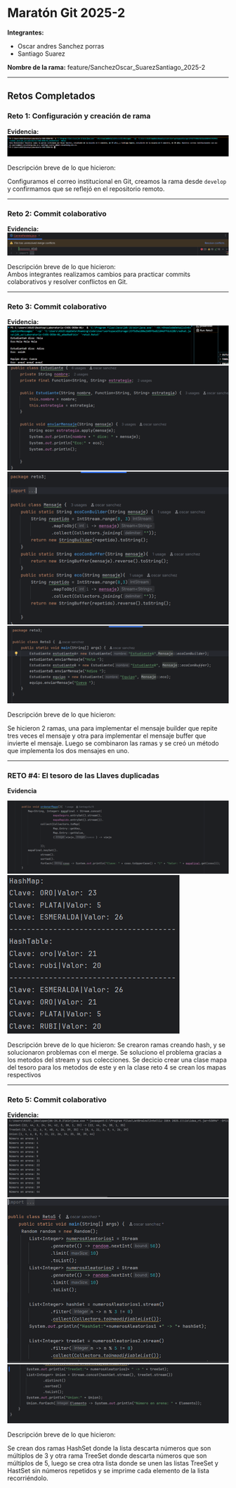 # Maratón Git 2025-2

**Integrantes:**
- Oscar andres Sanchez porras
- Santiago Suarez

**Nombre de la rama:** feature/SanchezOscar_SuarezSantiago_2025-2

---

## Retos Completados

### Reto 1: Configuración y creación de rama
**Evidencia:**
![Captura](imagenes/reto1.png)

Descripción breve de lo que hicieron:  

Configuramos el correo institucional en Git, creamos la rama desde `develop` y confirmamos que se reflejó en el repositorio remoto.

---

### Reto 2: Commit colaborativo
**Evidencia:**
![Captura](imagenes/reto2.png)

Descripción breve de lo que hicieron:  
Ambos integrantes realizamos cambios para practicar commits colaborativos y resolver conflictos en Git.

---
### Reto 3: Commit colaborativo
**Evidencia:**
![Captura](imagenes/reto3.png)
![Captura](imagenes/reto3CodigoE.png)
![Captura](imagenes/reto3CodigoM.png)
![Captura](imagenes/reto3CodigoR.png)

Descripción breve de lo que hicieron:  

Se hicieron 2 ramas, una para implementar el mensaje builder que repite tres veces el mensaje y otra para implementar el mensaje buffer que invierte el mensaje. Luego se
combinaron las ramas y se creó un método que implementa los dos mensajes en uno.

---
### RETO #4: El tesoro de las Llaves duplicadas
**Evidencia**

![Captura](imagenes/reto4.png)
![Captura](imagenes/reto4_1.png)


Descripción breve de lo que hicieron:
Se crearon ramas creando hash, y se solucionaron problemas con el merge.
Se soluciono el problema gracias a los metodos del stream y sus colecciones.
Se decicio crear una clase mapa del tesoro para los metodos de este y en la clase reto 4 
se crean los mapas respectivos

---
### Reto 5: Commit colaborativo
**Evidencia:**
![Captura](imagenes/reto5Resultado.png)
![Captura](imagenes/reto5Codigo1.png)
![Captura](imagenes/reto5Codigo2.png)

Descripción breve de lo que hicieron:  

Se crean dos ramas HashSet donde la lista descarta números que son múltiplos de 3 y otra rama TreeSet donde descarta números que son múltiplos de 5, luego se crea otra lista donde se unen las listas TreeSet y HastSet sin números repetidos y se imprime cada elemento de la lista recorriéndolo.


